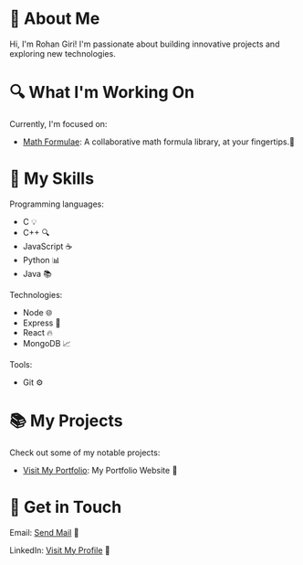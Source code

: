 <h1>👋 About Me</h1>
<p>Hi, I'm Rohan Giri! I'm passionate about building innovative projects and exploring new technologies.</p>

<h1>🔍 What I'm Working On</h1>
<p>Currently, I'm focused on:</p>
<ul>
  <li><a href="https://mathformulae.onrender.com">Math Formulae</a>: A collaborative math formula library, at your fingertips.🚀</li>
</ul>

<h1>🎯 My Skills</h1>
<p>Programming languages:</p>
<ul>
  <li>C 💡</li>
  <li>C++ 🔍</li>
  <li>JavaScript ☕</li>
  <li>Python 📊</li>
  <li>Java 📚</li>
</ul>
<p>Technologies:</p>
<ul>
  <li>Node 🌐</li>
  <li>Express 🚂</li>
  <li>React 🔥</li>
  <li>MongoDB 📈</li>
</ul>
<p>Tools:</p>
<ul>
  <li>Git ⚙</li>
</ul>

<h1>📚 My Projects</h1>
<p>Check out some of my notable projects:</p>
<ul>
  <li><a href="https://rohangiriportfolio.github.io/web/">Visit My Portfolio</a>: My Portfolio Website 🚀</li>
</ul>

<h1>📲 Get in Touch</h1>
<p>Email: <a href="mailto:rohangiri1884@gmail.com">Send Mail</a> 📧</p>
<p>LinkedIn: <a href="https://www.linkedin.com/in/rohan-giri-264a44302?utm_source=share&utm_campaign=share_via&utm_content=profile&utm_medium=android_app">Visit My Profile</a> 💼</p>

<!-- Lottie JSON files can be added here -->
<div align="center">
  <lottie-player src="(link unavailable)" background="transparent" speed="1" style="width: 200px; height: 200px;" loop autoplay></lottie-player>
</div>
